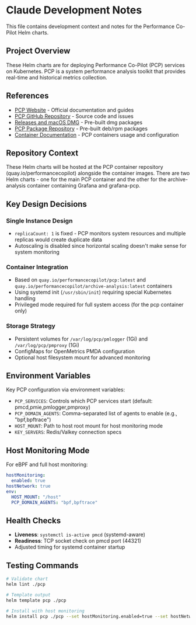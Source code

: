 # Claude Development Notes

This file contains development context and notes for the Performance Co-Pilot Helm charts.

## Project Overview

These Helm charts are for deploying Performance Co-Pilot (PCP) services on Kubernetes. PCP is a system performance analysis toolkit that provides real-time and historical metrics collection.

## References

- [PCP Website](https://pcp.io) - Official documentation and guides
- [PCP GitHub Repository](https://github.com/performancecopilot/pcp) - Source code and issues
- [Releases and macOS DMG](https://github.com/performancecopilot/pcp/releases) - Pre-built dmg packages
- [PCP Package Repository](https://packagecloud.io/performancecopilot/pcp) - Pre-built deb/rpm packages
- [Container Documentation](https://github.com/performancecopilot/pcp/blob/main/build/containers/README.md) - PCP containers usage and configuration

## Repository Context

These Helm charts will be hosted at the PCP container repository (quay.io/performancecopilot) alongside the container images.  There are two Helm charts - one for the main PCP container and the other for the archive-analysis container containing Grafana and grafana-pcp.

## Key Design Decisions

### Single Instance Design
- `replicaCount: 1` is fixed - PCP monitors system resources and multiple replicas would create duplicate data
- Autoscaling is disabled since horizontal scaling doesn't make sense for system monitoring

### Container Integration
- Based on `quay.io/performancecopilot/pcp:latest` and `quay.io/performancecopilot/archive-analysis:latest` containers
- Using systemd init (`/usr/sbin/init`) requiring special Kubernetes handling
- Privileged mode required for full system access (for the pcp container only)

### Storage Strategy
- Persistent volumes for `/var/log/pcp/pmlogger` (1Gi) and `/var/log/pcp/pmproxy` (1Gi)
- ConfigMaps for OpenMetrics PMDA configuration
- Optional host filesystem mount for advanced monitoring

## Environment Variables

Key PCP configuration via environment variables:
- `PCP_SERVICES`: Controls which PCP services start (default: pmcd,pmie,pmlogger,pmproxy)
- `PCP_DOMAIN_AGENTS`: Comma-separated list of agents to enable (e.g., "bpf,bpftrace")
- `HOST_MOUNT`: Path to host root mount for host monitoring mode
- `KEY_SERVERS`: Redis/Valkey connection specs

## Host Monitoring Mode

For eBPF and full host monitoring:
```yaml
hostMonitoring:
  enabled: true
hostNetwork: true
env:
  HOST_MOUNT: "/host"
  PCP_DOMAIN_AGENTS: "bpf,bpftrace"
```

## Health Checks

- **Liveness**: `systemctl is-active pmcd` (systemd-aware)
- **Readiness**: TCP socket check on pmcd port (44321)
- Adjusted timing for systemd container startup

## Testing Commands

```bash
# Validate chart
helm lint ./pcp

# Template output
helm template pcp ./pcp

# Install with host monitoring
helm install pcp ./pcp --set hostMonitoring.enabled=true --set hostNetwork=true --set env.HOST_MOUNT="/host"
```

